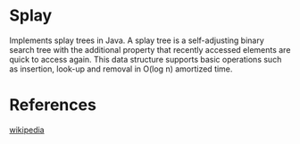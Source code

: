 # Splay

Implements splay trees in Java. A splay tree is a self-adjusting binary search tree with the additional property that recently accessed elements are quick to access again. This data structure supports basic operations such as insertion, look-up and removal in O(log n) amortized time. 



# References
[wikipedia](https://en.wikipedia.org/wiki/Splay_tree)
